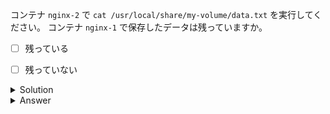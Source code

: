 コンテナ `nginx-2` で `cat /usr/local/share/my-volume/data.txt` を実行してください。
コンテナ `nginx-1` で保存したデータは残っていますか。

- [ ] 残っている
- [ ] 残っていない


<details>
  <summary>Solution</summary>

`docker container exec nginx-2 cat /usr/local/share/my-volume/data.txt`{{execute}} を実行します。

</details>

<details>
  <summary>Answer</summary>

残っている

</details>
